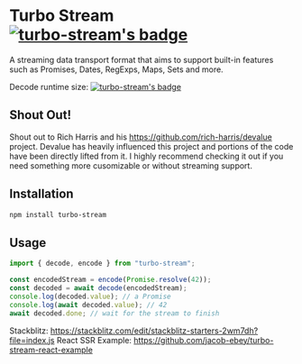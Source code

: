 # Turbo Stream <br> [![turbo-stream's badge](https://deno.bundlejs.com/?q=turbo-stream&badge=detailed)](https://bundlejs.com/?q=turbo-stream)

A streaming data transport format that aims to support built-in features such as Promises, Dates, RegExps, Maps, Sets and more.

Decode runtime size: [![turbo-stream's badge](https://deno.bundlejs.com/badge?q=turbo-stream&badge=detailed&treeshake=%5B%7B+decode+%7D%5D)](https://bundlejs.com/?q=turbo-stream&treeshake=%5B%7B+decode+%7D%5D)

## Shout Out!

Shout out to Rich Harris and his https://github.com/rich-harris/devalue project. Devalue has heavily influenced this project and portions
of the code have been directly lifted from it. I highly recommend checking it out if you need something more cusomizable or without streaming support.

## Installation

```bash
npm install turbo-stream
```

## Usage

```js
import { decode, encode } from "turbo-stream";

const encodedStream = encode(Promise.resolve(42));
const decoded = await decode(encodedStream);
console.log(decoded.value); // a Promise
console.log(await decoded.value); // 42
await decoded.done; // wait for the stream to finish
```

Stackblitz: https://stackblitz.com/edit/stackblitz-starters-2wm7dh?file=index.js
React SSR Example: https://github.com/jacob-ebey/turbo-stream-react-example
